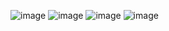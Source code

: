 ![image](https://github.com/user-attachments/assets/006ab696-8d80-4129-83df-722c56f62f63)
![image](https://github.com/user-attachments/assets/f7c8b0ad-9cb4-4d0e-b88e-29011d9fdab8)
![image](https://github.com/user-attachments/assets/f23c12bf-3235-4f4a-a776-336e1041e6af)
![image](https://github.com/user-attachments/assets/15766f8b-128e-4aa0-ae45-1567dbaed265)



